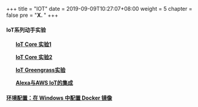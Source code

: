 +++
title = "IOT"
date = 2019-09-09T10:27:07+08:00
weight = 5
chapter = false
pre = "<b>X. </b>"
+++

#### IoT系列动手实验
&ensp;&ensp;&ensp; **[IoT Core 实验1](https://github.com/lab798/aws-iot-labs/blob/master/docs/lab1.IoTCore.1.md)**


&ensp;&ensp;&ensp; **[IoT Core 实验2](https://github.com/lab798/aws-iot-labs/blob/master/docs/lab2.IoTCore.2.md)**


&ensp;&ensp;&ensp; **[IoT Greengrass实验](https://github.com/lab798/aws-iot-labs/blob/master/docs/lab3.greengrass.md)**


&ensp;&ensp;&ensp; **[Alexa与AWS IoT的集成](https://github.com/lab798/aws-iot-labs/blob/master/docs/lab1.IoTCore.1.md)**
#### [环境配置：在 Windows 中配置 Docker 镜像](https://quickstart.org.cn/DockerGuide.html)

